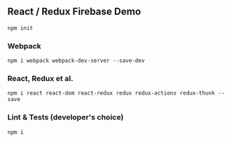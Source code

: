 ## React / Redux Firebase Demo

`npm init`

### Webpack
`npm i webpack webpack-dev-server --save-dev`

### React, Redux et al.
`npm i react react-dom react-redux redux redux-actions redux-thunk --save`

### Lint & Tests (developer's choice)
`npm i ` 
